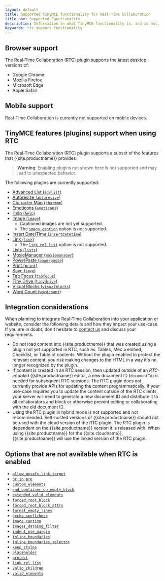 ```yaml
---
layout: default
title: Supported TinyMCE functionality for Real-Time Collaboration
title_nav: Supported Functionality
description: Information on what TinyMCE functionality is, and is not, supported in Real-Time Collaboration
keywords: rtc support functionality
---
```


## Browser support

The Real-Time Collaboration (RTC) plugin supports the latest desktop versions of:

* Google Chrome
* Mozilla Firefox
* Microsoft Edge
* Apple Safari

## Mobile support

Real-Time Collaboration is currently not supported on mobile devices.

## TinyMCE features (plugins) support when using RTC

The Real-Time Collaboration (RTC) plugin supports a subset of the features that {{site.productname}} provides.

> **Warning**: Enabling plugins not shown here is not supported and may lead to unexpected behavior.

The following plugins are currently supported:

* [Advanced List (`advlist`)]({{site.baseurl}}/plugins-ref/opensource/advlist/)
* [Autoresize (`autoresize`)]({{site.baseurl}}/plugins-ref/opensource/autoresize/)
* [Character Map (`charmap`)]({{site.baseurl}}/plugins-ref/opensource/charmap/)
* [Emoticons (`emoticons`)]({{site.baseurl}}/plugins-ref/opensource/emoticons/)
* [Help (`help`)]({{site.baseurl}}/plugins-ref/opensource/help/)
* [Image (`image`)]({{site.baseurl}}/plugins-ref/opensource/image/)
  * Captioned images are not yet supported.
  * The [`image_caption`]({{site.baseurl}}/plugins-ref/opensource/image/#image_caption) option is not supported.
* [Insert Date/Time (`insertdatetime`)]({{site.baseurl}}/plugins-ref/opensource/insertdatetime/)
* [Link (`link`)]({{site.baseurl}}/plugins-ref/opensource/link/)
  * The [`link_rel_list`]({{site.baseurl}}/plugins-ref/opensource/link/#link_rel_list) option is not supported.
* [Lists (`lists`)]({{site.baseurl}}/plugins-ref/opensource/lists/)
* [MoxieManager (`moxiemanager`)]({{site.baseurl}}/plugins-ref/premium/moxiemanager/)
* [PowerPaste (`powerpaste`)]({{site.baseurl}}/plugins-ref/premium/powerpaste/)
* [Print (`print`)]({{site.baseurl}}/plugins-ref/opensource/print/)
* [Save (`save`)]({{site.baseurl}}/plugins-ref/opensource/save/)
* [Tab Focus (`tabfocus`)]({{site.baseurl}}/plugins-ref/opensource/tabfocus/)
* [Tiny Drive (`tinydrive`)]({{site.baseurl}}/plugins-ref/premium/tinydrive/)
* [Visual Blocks (`visualblocks`)]({{site.baseurl}}/plugins-ref/opensource/visualblocks/)
* [Word Count (`wordcount`)]({{site.baseurl}}/plugins-ref/opensource/wordcount/)

## Integration considerations

When planning to integrate Real-Time Collaboration into your application or website, consider the following details and how they impact your use-case. If you are in doubt, don't hesitate to [contact us]({{site.contactpage}}) and discuss your requirements.

* Do not load content into {{site.productname}} that was created using a plugin not yet supported in RTC, such as: Tables, Media embed, Checklist, or Table of contents. Without the plugin enabled to protect the relevant content, you risk making changes to the HTML in a way it's no longer recognized by the plugin.
* If content is created in an RTC session, then updated outside of an _RTC-enabled_ {{site.productname}} editor, a new document ID (`documentId`) is needed for subsequent RTC sessions. The RTC plugin does not currently provide APIs for updating the content programmatically. If your use-case requires you to update the content outside of the RTC clients, your server will need to generate a new document ID and distribute it to all collaborators and block or otherwise prevent editing or collaborating with the old document ID.
* Using the RTC plugin in hybrid mode is not supported and not recommended. Self-hosted versions of {{site.productname}} should not be used with the cloud version of the RTC plugin. The RTC plugin is dependent on the {{site.productname}} version it is released with. When using {{site.productname}} for the {{site.cloudname}}, {{site.productname}} will use the linked version of the RTC plugin.

## Options that are not available when RTC is enabled

* [`allow_unsafe_link_target`]({{site.baseurl}}/content/content-filtering/#allow_unsafe_link_target)
* [`br_in_pre`]({{site.baseurl}}/content/content-filtering/#br_in_pre)
* [`custom_elements`]({{site.baseurl}}/content/content-filtering/#custom_elements)
* [`end_container_on_empty_block`]({{site.baseurl}}/content/content-behavior-options/#end_container_on_empty_block)
* [`extended_valid_elements`]({{site.baseurl}}/content/content-filtering/#extended_valid_elements)
* [`forced_root_block`]({{site.baseurl}}/content/content-filtering/#forced_root_block)
* [`forced_root_block_attrs`]({{site.baseurl}}/content/content-filtering/#forced_root_block_attrs)
* [`format_empty_lines`]({{site.baseurl}}/content/content-formatting/#format_empty_lines)
* [`gecko_spellcheck`]({{site.baseurl}}/content/spelling/#gecko_spellcheck)
* [`image_caption`]({{site.baseurl}}/plugins-ref/opensource/image/#image_caption)
* [`images_dataimg_filter`]({{site.baseurl}}/content/file-image-upload/#images_dataimg_filter)
* [`indent_use_margin`]({{site.baseurl}}/content/user-formatting-options/#indent_use_margin)
* [`inline_boundaries`]({{site.baseurl}}/content/content-behavior-options/#inline_boundaries)
* [`inline_boundaries_selector`]({{site.baseurl}}/content/content-behavior-options/#inline_boundaries_selector)
* [`keep_styles`]({{site.baseurl}}/content/content-behavior-options/#keep_styles)
* [`placeholder`]({{site.baseurl}}/initial-configuration/editor-important-options/#placeholder)
* [`protect`]({{site.baseurl}}/content/content-filtering/#protect)
* [`link_rel_list`]({{site.baseurl}}/plugins-ref/opensource/link/#link_rel_list)
* [`valid_children`]({{site.baseurl}}/content/content-filtering/#valid_children)
* [`valid_elements`]({{site.baseurl}}/content/content-filtering/#valid_elements)
